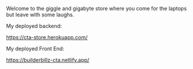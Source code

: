 Welcome to the giggle and gigabyte store where you come for the laptops but leave with some laughs.

My deployed backend:

https://cta-store.herokuapp.com/



My deployed Front End:

https://builderbillz-cta.netlify.app/

